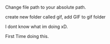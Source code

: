 Change file path to your absolute path.

create new folder called gif, add GIF to gif folder

I dont know what im doing xD.

First Time doing this.
